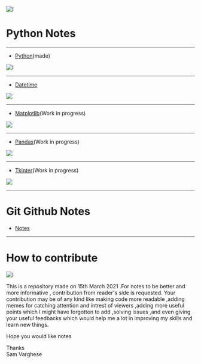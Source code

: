  ![l](https://thumbs.gfycat.com/BasicNearBlackbuck-size_restricted.gif)
 
 

# Python Notes

****

- [Python](Python_Basics.md)(made) 

![l](https://www.ethans.co.in/wp-content/uploads/2020/03/course-inner.jpg)

****

- [Datetime](Datetime.md)

![](https://encrypted-tbn0.gstatic.com/images?q=tbn:ANd9GcTklKcuBRcggXKxnQgzZrwT-t1Ugh8vygn58Q&usqp=CAU)

****

- [Matplotlib](Python_Notes/Matplotlib.md)(Work in progress)

![](https://matplotlib.org/devdocs/_static/logo2_compressed.svg)

****

- [Pandas](Python_Notes/Pandas.md)(Work in progress)

![](https://upload.wikimedia.org/wikipedia/commons/thumb/e/ed/Pandas_logo.svg/1200px-Pandas_logo.svg.png)

****

- [Tkinter](Python_Notes/Tkinter.md)(Work in progress)

![](https://data.whicdn.com/images/62282152/original.gif)

****

# Git Github Notes
  
 - [Notes](Git_Notes.md)

****

# How to contribute

 ![l](https://media4.giphy.com/media/3o7TKNjg8dxB5ysRnW/giphy.gif)

This is a repository made on 15th March 2021 .For notes to be better and more informative , contribution from reader's side is requested. Your contribution may be of any kind like making code more readable ,adding memes for catching attention and intrest of viewers ,adding more useful points which I might have forgotten to add ,solving issues ,and even giving your useful  feedbacks which would help me a lot in improving my skills and learn new things.

Hope you would like notes

Thanks<br>
Sam Varghese
